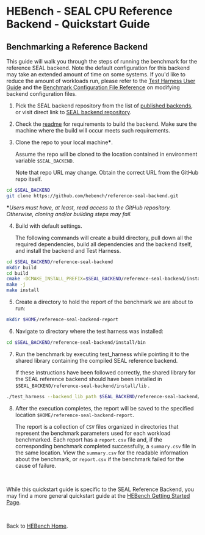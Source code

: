 # HEBench - SEAL CPU Reference Backend - Quickstart Guide

## Benchmarking a Reference Backend

This guide will walk you through the steps of running the benchmark for the reference SEAL backend. Note the default configuration for this backend may take an extended amount of time on some systems. If you'd like to reduce the amount of workloads run, please refer to the [Test Harness User Guide](https://hebench.github.io/frontend/test_harness_usage_guide.html) and the [Benchmark Configuration File Reference](https://hebench.github.io/frontend/config_file_reference.html) on modifying backend configuration files.

1. Pick the SEAL backend repository from the list of [published backends](https://hebench.github.io/hebench_published_backends.html), or visit direct link to [SEAL backend repository](https://github.com/hebench/reference-seal-backend).

2. Check the [readme](https://github.com/hebench/reference-seal-backend/blob/main/README.md) for requirements to build the backend.
   Make sure the machine where the build will occur meets such requirements.

3. Clone the repo to your local machine<b>*</b>.

   Assume the repo will be cloned to the location contained in environment variable `$SEAL_BACKEND`.

   Note that repo URL may change. Obtain the correct URL from the GitHub repo itself.

```bash
cd $SEAL_BACKEND
git clone https://github.com/hebench/reference-seal-backend.git
```

<b>*</b>_Users must have, at least, read access to the GitHub repository. Otherwise, cloning and/or building steps may fail._

4. Build with default settings.

   The following commands will create a build directory, pull down all the required dependencies, build all dependencies and the backend itself, and install the backend and Test Harness.

```bash
cd $SEAL_BACKEND/reference-seal-backend
mkdir build
cd build
cmake -DCMAKE_INSTALL_PREFIX=$SEAL_BACKEND/reference-seal-backend/install -DCMAKE_BUILD_TYPE=Release ..
make -j
make install
```

5. Create a directory to hold the report of the benchmark we are about to run:

```bash
mkdir $HOME/reference-seal-backend-report
```

6. Navigate to directory where the test harness was installed:

```bash
cd $SEAL_BACKEND/reference-seal-backend/install/bin
```

7. Run the benchmark by executing test_harness while pointing it to the shared library containing the compiled SEAL reference backend.

   If these instructions have been followed correctly, the shared library for the SEAL reference backend should have been installed in `$SEAL_BACKEND/reference-seal-backend/install/lib` .


```bash
./test_harness --backend_lib_path $SEAL_BACKEND/reference-seal-backend/install/lib/libhebench_seal_backend.so --report_root_path $HOME/reference-seal-backend-report
```

8. After the execution completes, the report will be saved to the specified location `$HOME/reference-seal-backend-report`.

   The report is a collection of `CSV` files organized in directories that represent the benchmark parameters used for each workload benchmarked. Each report has a `report.csv` file and, if the corresponding benchmark completed successfully, a `summary.csv` file in the same location. View the `summary.csv` for the readable information about the benchmark, or `report.csv` if the benchmark failed for the cause of failure.

<br/>

While this quickstart guide is specific to the SEAL Reference Backend, you may find a more general quickstart guide at the [HEBench Getting Started Page](https://hebench.github.io/quickstart_guide.html).

<br/>

Back to [HEBench Home](https://hebench.github.io/).
